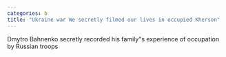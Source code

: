 ```yaml
---
categories: b
title: "Ukraine war We secretly filmed our lives in occupied Kherson"
---
```

Dmytro Bahnenko secretly recorded his family"s experience of occupation by Russian troops